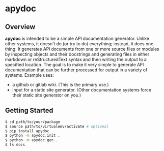 # apydoc

## Overview

**apydoc** is intended to be a simple API documentation generator. Unlike other systems, it doesn't do (or try to do) everything; instead, it does one thing: It generates API documents from one or more source files or modules by inspecting objects and their docstrings and generating files in either markdown or reStructuredText syntax and then writing the output to a specified location. The goal is to make it very simple to generate API documentation that can be further processed for output in a variety of systems. Example uses:

* a github or gitlab wiki. (This is the primary use.)
* input for a static site generator. (Other documentation systems force their static site generator on you.)

## Getting Started
```bash
$ cd path/to/your/package
$ source path/to/virtualenv/activate # optional
$ pip install apydoc
$ python -m apydoc.init .
$ python -m apydoc.gen .
$ ls docs
```